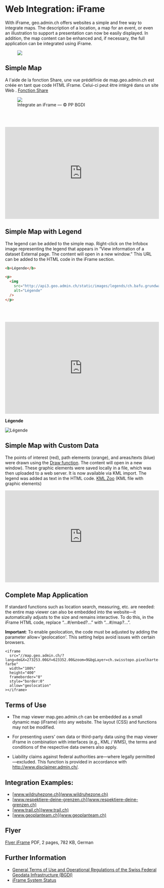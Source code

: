 # Web Integration: iFrame

With iFrame, geo.admin.ch offers websites a simple and free way to integrate maps. The description of a location, a map for an event, or even an illustration to support a presentation can now be easily displayed. In addition, the map content can be enhanced and, if necessary, the full application can be integrated using iFrame.

<figure>
    <img src="../../static/iframe/iframe_01.avif" style="background-color: white">
</figure>

## Simple Map

A l'aide de la fonction Share, une vue prédéfinie de map.geo.admin.ch est créée en tant que code HTML iFrame. Celui-ci peut être intégré dans un site Web .
[Fonction Share](http://help.geo.admin.ch/?id=52&lang=fr)

<figure>
    <img src="../../static/iframe/iframe_02.avif" style="background-color: white">
    <figcaption>Integrate an iFrame — © PP BGDI</figcaption>
</figure>

<iframe src="https://map.geo.admin.ch/#/embed?lang=fr&center=2604139.32,1196887.78&z=10&topic=ech&crosshair=bowl,2604057.07,1196890&layers=ch.kantone.cadastralwebmap-farbe&bgLayer=void&catalogNodes=532,614" style="border: 0;width: 688px;height: 300px;max-width: 100%;max-height: 100%;margin-top: 50px;" allow="geolocation"></iframe>

## Simple Map with Legend

The legend can be added to the simple map. Right-click on the Infobox image representing the legend that appears in “View information of a dataset External page. The content will open in a new window.” This URL can be added to the HTML code in the iFrame section.

```html
<b>Légende</b>

<p>
  <img
    src="http://api3.geo.admin.ch/static/images/legends/ch.bafu.grundwasserschutzzonen_de.png"
    alt="Légende"
  />
</p>
```

<iframe src="https://map.geo.admin.ch/#/embed?lang=fr&center=2604139.32,1196887.78&z=10&topic=ech&crosshair=bowl,2604057.07,1196890&layers=ch.kantone.cadastralwebmap-farbe&bgLayer=void&catalogNodes=532,614" style="border: 0;width: 688px;height: 300px;max-width: 100%;max-height: 100%;margin-top: 50px;" allow="geolocation"></iframe>

<b>Légende</b>

<p>
  <img
    src="http://api3.geo.admin.ch/static/images/legends/ch.bafu.grundwasserschutzzonen_de.png"
    alt="Légende"
  />
</p>

## Simple Map with Custom Data

The points of interest (red), path elements (orange), and areas/texts (blue) were drawn using the [Draw function](http://help.geo.admin.ch/?id=67). The content will open in a new window).
These graphic elements were saved locally in a file, which was then uploaded to a web server. It is now available via KML import. The legend was added as text in the HTML code.
[KML Zoo](http://cms.geo.admin.ch/www.geo.admin.ch/kml/zoo.kml) (KML file with graphic elements)

<iframe src="https://map.geo.admin.ch/#/embed?lang=fr&center=2686005.42,1248779&z=10&topic=ech&layers=ch.kantone.cadastralwebmap-farbe;KML%7Chttps://cms.geo.admin.ch/www.geo.admin.ch/kml/zoo.kml@style=geoadmin@clampToGround=false&bgLayer=ch.swisstopo.pixelkarte-farbe" style="border: 0;width: 100%;height: 300px;max-width: 100%;max-height: 100%;" allow="geolocation"></iframe>

## Complete Map Application

If standard functions such as location search, measuring, etc. are needed: the entire map viewer can also be embedded into the website—it automatically adjusts to the size and remains interactive. To do this, in the iFrame HTML code, replace “…#/embed?…” with “…#/map?…”.

**Important**: To enable geolocation, the code must be adjusted by adding the parameter allow='geolocation'. This setting helps avoid issues with certain browsers.

```html{7}
<iframe
  src="//map.geo.admin.ch/?lang=de&X=273253.00&Y=623352.00&zoom=9&bgLayer=ch.swisstopo.pixelkarte-farbe"
  width="100%"
  height="400"
  frameborder="0"
  style="border:0"
  allow="geolocation"
></iframe>
```

## Terms of Use

- The map viewer map.geo.admin.ch can be embedded as a small dynamic map (iFrame) into any website. The layout (CSS) and functions may not be modified.

- For presenting users' own data or third-party data using the map viewer iFrame in combination with interfaces (e.g., KML / WMS), the terms and conditions of the respective data owners also apply.

- Liability claims against federal authorities are—where legally permitted—excluded. This function is provided in accordance with http://www.disclaimer.admin.ch/.

## Integration Examples:

- [www.wildruhezone.ch](www.wildruhezone.ch)
- [www.respektiere-deine-grenzen.ch](www.respektiere-deine-grenzen.ch)
- [www.trail.ch](www.trail.ch)
- [www.geoplanteam.ch](www.geoplanteam.ch)

## Flyer

[Flyer iFrame](https://backend.geo.admin.ch/fileservice/sdweb-docs-prod-geoadminch-files/files/2022/11/25/587c3614-7087-4c9e-ac22-fe782c4531ec.pdf)
PDF, 2 pages, 782 KB, German

## Further Information

- [General Terms of Use and Operational Regulations of the Swiss Federal Geodata Infrastructure (BGDI)](https://www.geo.admin.ch/de/geo-dienstleistungen/geodienste/terms-of-use.html)
- [iFrame System Status](http://status.geo.admin.ch/460128)
